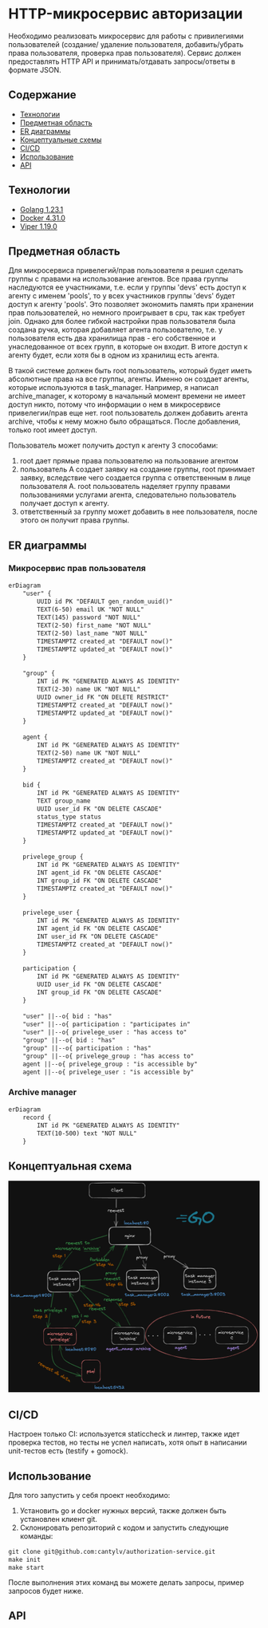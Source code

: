 # HTTP-микросервис авторизации
Необходимо реализовать микросервис для работы с привилегиями пользователей (создание/
удаление пользователя, добавить/убрать права пользователя, проверка прав пользователя). Сервис 
должен предоставлять HTTP API и принимать/отдавать запросы/ответы в формате JSON.

## Содержание
- [Технологии](#технологии)
- [Предметная область](#предметная-область)
- [ER диаграммы](#er-диаграммы)
- [Концептуальные схемы](#концептуальные-схемы)
- [CI/CD](#ci/cd)
- [Использование](#использование)
- [API](#api)


## Технологии
- [Golang 1.23.1](https://go.dev/dl/)
- [Docker 4.31.0](https://docs.docker.com/engine/install/)
- [Viper 1.19.0](https://github.com/spf13/viper)

## Предметная область
Для микросервиса привелегий/прав пользователя я решил сделать группы с правами на использование агентов. Все права группы
наследуются ее участниками, т.е. если у группы 'devs' есть доступ к агенту с именем 'pools', то у всех участников группы 
'devs' будет доступ к агенту 'pools'. Это позволяет экономить память при хранении прав пользователей, но немного проигрывает
в cpu, так как требует join. Однако для более гибкой настройки прав пользователя была создана ручка, которая добавляет 
агента пользователю, т.е. у пользователя есть два хранилища прав - его собственное и унаследованное от всех групп, в которые он входит. В итоге доступ к агенту будет, если хотя бы в одном из хранилищ есть агента.  

В такой системе должен быть root пользователь, который будет иметь абсолютные права на все группы, агенты. Именно он создает агенты, которые используются в task_manager. Например, я написал archive_manager, к которому в начальный момент времени не имеет доступ никто, потому что информации о нем в микросервисе привелегии/прав еще нет. root пользователь должен добавить агента archive, чтобы к нему можно было обращаться. После добавления, только root имеет доступ.  

Пользователь может получить доступ к агенту 3 способами:
1) root дает прямые права пользователю на пользование агентом
2) пользователь А создает заявку на создание группы, root принимает заявку, вследствие чего создается группа с ответственным в лице пользователя А. root пользователь наделяет группу правами пользованиями услугами агента, следовательно пользователь получает доступ к агенту.
3) ответственный за группу может добавить в нее пользователя, после этого он получит права группы.

## ER диаграммы

### Микросервис прав пользователя 
```mermaid
erDiagram
    "user" {
        UUID id PK "DEFAULT gen_random_uuid()"
        TEXT(6-50) email UK "NOT NULL"
        TEXT(145) password "NOT NULL"
        TEXT(2-50) first_name "NOT NULL"
        TEXT(2-50) last_name "NOT NULL"
        TIMESTAMPTZ created_at "DEFAULT now()"
        TIMESTAMPTZ updated_at "DEFAULT now()"
    }

    "group" {
        INT id PK "GENERATED ALWAYS AS IDENTITY"
        TEXT(2-30) name UK "NOT NULL"
        UUID owner_id FK "ON DELETE RESTRICT"
        TIMESTAMPTZ created_at "DEFAULT now()"
        TIMESTAMPTZ updated_at "DEFAULT now()"
    }

    agent {
        INT id PK "GENERATED ALWAYS AS IDENTITY"
        TEXT(2-50) name UK "NOT NULL"
        TIMESTAMPTZ created_at "DEFAULT now()"
    }

    bid {
        INT id PK "GENERATED ALWAYS AS IDENTITY"
        TEXT group_name
        UUID user_id FK "ON DELETE CASCADE"
        status_type status
        TIMESTAMPTZ created_at "DEFAULT now()"
        TIMESTAMPTZ updated_at "DEFAULT now()"
    }

    privelege_group {
        INT id PK "GENERATED ALWAYS AS IDENTITY"
        INT agent_id FK "ON DELETE CASCADE"
        INT group_id FK "ON DELETE CASCADE"
        TIMESTAMPTZ created_at "DEFAULT now()"
    }

    privelege_user {
        INT id PK "GENERATED ALWAYS AS IDENTITY"
        INT agent_id FK "ON DELETE CASCADE"
        INT user_id FK "ON DELETE CASCADE"
        TIMESTAMPTZ created_at "DEFAULT now()"
    }

    participation {
        INT id PK "GENERATED ALWAYS AS IDENTITY"
        UUID user_id FK "ON DELETE CASCADE"
        INT group_id FK "ON DELETE CASCADE"
    }

    "user" ||--o{ bid : "has"
    "user" ||--o{ participation : "participates in"
    "user" ||--o{ privelege_user : "has access to"
    "group" ||--o{ bid : "has"
    "group" ||--o{ participation : "has"
    "group" ||--o{ privelege_group : "has access to"
    agent ||--o{ privelege_group : "is accessible by"
    agent ||--o{ privelege_user : "is accessible by"
```

### Archive manager  
```mermaid
erDiagram
    record {
        INT id PK "GENERATED ALWAYS AS IDENTITY"
        TEXT(10-500) text "NOT NULL"
    }
```

## Концептуальная схема
![Концептуальная схема работы системы](./src/scheme.png)


## CI/CD
Настроен только CI: используется staticcheck и линтер, также идет проверка тестов, но тесты не успел написать, хотя опыт в написании unit-тестов есть (testify + gomock).

## Использование
Для того запустить у себя проект необходимо:
1) Установить go и docker нужных версий, также должен быть установлен клиент git.
2) Склонировать репозиторий с кодом и запустить следующие команды:
```
git clone git@github.com:cantylv/authorization-service.git
make init 
make start
```
После выполнения этих команд вы можете делать запросы, пример запросов будет ниже.

## API
